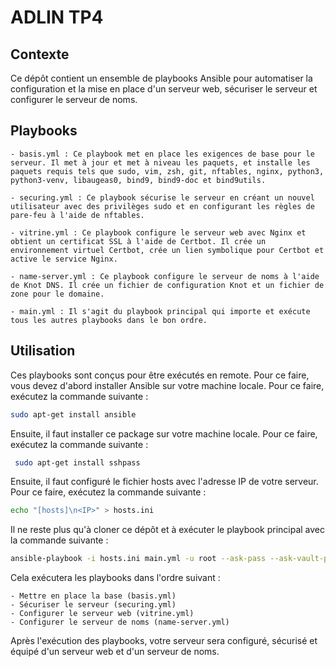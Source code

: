 # ADLIN TP4 

## Contexte
Ce dépôt contient un ensemble de playbooks Ansible pour automatiser la configuration et la mise en place d'un serveur web, sécuriser le serveur et configurer le serveur de noms.

## Playbooks

    - basis.yml : Ce playbook met en place les exigences de base pour le serveur. Il met à jour et met à niveau les paquets, et installe les paquets requis tels que sudo, vim, zsh, git, nftables, nginx, python3, python3-venv, libaugeas0, bind9, bind9-doc et bind9utils.

    - securing.yml : Ce playbook sécurise le serveur en créant un nouvel utilisateur avec des privilèges sudo et en configurant les règles de pare-feu à l'aide de nftables.

    - vitrine.yml : Ce playbook configure le serveur web avec Nginx et obtient un certificat SSL à l'aide de Certbot. Il crée un environnement virtuel Certbot, crée un lien symbolique pour Certbot et active le service Nginx.

    - name-server.yml : Ce playbook configure le serveur de noms à l'aide de Knot DNS. Il crée un fichier de configuration Knot et un fichier de zone pour le domaine.

    - main.yml : Il s'agit du playbook principal qui importe et exécute tous les autres playbooks dans le bon ordre.

## Utilisation

Ces playbooks sont conçus pour être exécutés en remote. Pour ce faire, vous devez d'abord installer Ansible sur votre machine locale. Pour ce faire, exécutez la commande suivante :

```bash
sudo apt-get install ansible
```
Ensuite, il faut installer ce package sur votre machine locale. Pour ce faire, exécutez la commande suivante :

```bash
 sudo apt-get install sshpass
```
Ensuite, il faut configuré le fichier hosts avec l'adresse IP de votre serveur. Pour ce faire, exécutez la commande suivante :

```bash
echo "[hosts]\n<IP>" > hosts.ini
```
Il ne reste plus qu'à cloner ce dépôt et à exécuter le playbook principal avec la commande suivante :

```bash
ansible-playbook -i hosts.ini main.yml -u root --ask-pass --ask-vault-pass
```

Cela exécutera les playbooks dans l'ordre suivant :

    - Mettre en place la base (basis.yml)
    - Sécuriser le serveur (securing.yml)
    - Configurer le serveur web (vitrine.yml)
    - Configurer le serveur de noms (name-server.yml)

Après l'exécution des playbooks, votre serveur sera configuré, sécurisé et équipé d'un serveur web et d'un serveur de noms.